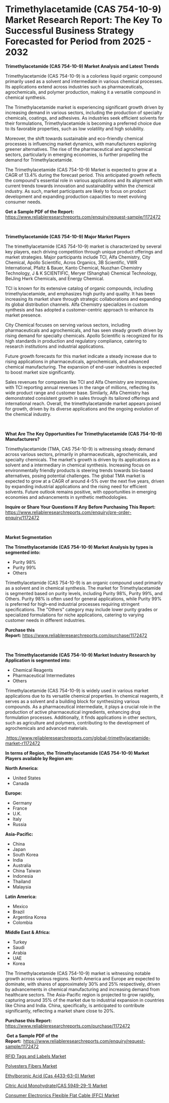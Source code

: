 <p><h1>Trimethylacetamide (CAS 754-10-9) Market Research Report: The Key To Successful Business Strategy Forecasted for Period from 2025 - 2032</h1></p><p><strong>Trimethylacetamide (CAS 754-10-9) Market Analysis and Latest Trends</strong></p>
<p><p>Trimethylacetamide (CAS 754-10-9) is a colorless liquid organic compound primarily used as a solvent and intermediate in various chemical processes. Its applications extend across industries such as pharmaceuticals, agrochemicals, and polymer production, making it a versatile compound in chemical synthesis.</p><p>The Trimethylacetamide market is experiencing significant growth driven by increasing demand in various sectors, including the production of specialty chemicals, coatings, and adhesives. As industries seek efficient solvents for their formulations, Trimethylacetamide is becoming a preferred choice due to its favorable properties, such as low volatility and high solubility.</p><p>Moreover, the shift towards sustainable and eco-friendly chemical processes is influencing market dynamics, with manufacturers exploring greener alternatives. The rise of the pharmaceutical and agrochemical sectors, particularly in emerging economies, is further propelling the demand for Trimethylacetamide. </p><p>The Trimethylacetamide (CAS 754-10-9) Market is expected to grow at a CAGR of 13.4% during the forecast period. This anticipated growth reflects the compound's essential role in various applications and its alignment with current trends towards innovation and sustainability within the chemical industry. As such, market participants are likely to focus on product development and expanding production capacities to meet evolving consumer needs.</p></p>
<p><strong>Get a Sample PDF of the Report:&nbsp;</strong> <a href="https://www.reliableresearchreports.com/enquiry/request-sample/1172472?utm_campaign=13&utm_medium=2&utm_source=Github&utm_content=ia&utm_term=02022025&utm_id=trimethylacetamide-cas-754-10-9">https://www.reliableresearchreports.com/enquiry/request-sample/1172472</a></p>
<p>&nbsp;</p>
<p><strong>Trimethylacetamide (CAS 754-10-9) Major Market Players</strong></p>
<p><p>The trimethylacetamide (CAS 754-10-9) market is characterized by several key players, each driving competition through unique product offerings and market strategies. Major participants include TCI, Alfa Chemistry, City Chemical, Apollo Scientific, Acros Organics, 3B Scientific, VWR International, Pfaltz & Bauer, Kanto Chemical, Nuozhan Chemistry Technology, J & K SCIENTIFIC, Meryer (Shanghai) Chemical Technology, BeiJing Hwrk Chemicals, and Energy Chemical.</p><p>TCI is known for its extensive catalog of organic compounds, including trimethylacetamide, and emphasizes high purity and quality. It has been increasing its market share through strategic collaborations and expanding its global distribution channels. Alfa Chemistry specializes in custom synthesis and has adopted a customer-centric approach to enhance its market presence.</p><p>City Chemical focuses on serving various sectors, including pharmaceuticals and agrochemicals, and has seen steady growth driven by rising demand for specialty chemicals. Apollo Scientific is recognized for its high standards in production and regulatory compliance, catering to research institutions and industrial applications.</p><p>Future growth forecasts for this market indicate a steady increase due to rising applications in pharmaceuticals, agrochemicals, and advanced chemical manufacturing. The expansion of end-user industries is expected to boost market size significantly. </p><p>Sales revenues for companies like TCI and Alfa Chemistry are impressive, with TCI reporting annual revenues in the range of millions, reflecting its wide product range and customer base. Similarly, Alfa Chemistry has demonstrated consistent growth in sales through its tailored offerings and international reach. Overall, the trimethylacetamide market appears poised for growth, driven by its diverse applications and the ongoing evolution of the chemical industry.</p></p>
<p>&nbsp;</p>
<p><strong>What Are The Key Opportunities For Trimethylacetamide (CAS 754-10-9) Manufacturers?</strong></p>
<p><p>Trimethylacetamide (TMA, CAS 754-10-9) is witnessing steady demand across various sectors, primarily in pharmaceuticals, agrochemicals, and specialty chemicals. The market's growth is driven by its applications as a solvent and a intermediary in chemical synthesis. Increasing focus on environmentally friendly products is steering trends towards bio-based alternatives, posing potential challenges. The global TMA market is expected to grow at a CAGR of around 4-5% over the next five years, driven by expanding industrial applications and the rising need for efficient solvents. Future outlook remains positive, with opportunities in emerging economies and advancements in synthetic methodologies.</p></p>
<p><strong>Inquire or Share Your Questions If Any Before Purchasing This Report:</strong> <a href="https://www.reliableresearchreports.com/enquiry/pre-order-enquiry/1172472?utm_campaign=13&utm_medium=2&utm_source=Github&utm_content=ia&utm_term=02022025&utm_id=trimethylacetamide-cas-754-10-9">https://www.reliableresearchreports.com/enquiry/pre-order-enquiry/1172472</a></p>
<p>&nbsp;</p>
<p><strong>Market Segmentation</strong></p>
<p><strong>The Trimethylacetamide (CAS 754-10-9) Market Analysis by types is segmented into:</strong></p>
<p><ul><li>Purity 98%</li><li>Purity 99%</li><li>Others</li></ul></p>
<p><p>Trimethylacetamide (CAS 754-10-9) is an organic compound used primarily as a solvent and in chemical synthesis. The market for Trimethylacetamide is segmented based on purity levels, including Purity 98%, Purity 99%, and Others. Purity 98% is often used for general applications, while Purity 99% is preferred for high-end industrial processes requiring stringent specifications. The "Others" category may include lower purity grades or specialized formulations for niche applications, catering to varying customer needs in different industries.</p></p>
<p><strong>Purchase this Report:&nbsp;</strong><a href="https://www.reliableresearchreports.com/purchase/1172472?utm_campaign=13&utm_medium=2&utm_source=Github&utm_content=ia&utm_term=02022025&utm_id=trimethylacetamide-cas-754-10-9">https://www.reliableresearchreports.com/purchase/1172472</a></p>
<p>&nbsp;</p>
<p><strong>The Trimethylacetamide (CAS 754-10-9) Market Industry Research by Application is segmented into:</strong></p>
<p><ul><li>Chemical Reagents</li><li>Pharmaceutical Intermediates</li><li>Others</li></ul></p>
<p><p>Trimethylacetamide (CAS 754-10-9) is widely used in various market applications due to its versatile chemical properties. In chemical reagents, it serves as a solvent and a building block for synthesizing various compounds. As a pharmaceutical intermediate, it plays a crucial role in the production of active pharmaceutical ingredients, enhancing drug formulation processes. Additionally, it finds applications in other sectors, such as agriculture and polymers, contributing to the development of agrochemicals and advanced materials.</p></p>
<p><a href="https://www.reliableresearchreports.com/global-trimethylacetamide-market-r1172472?utm_campaign=13&utm_medium=2&utm_source=Github&utm_content=ia&utm_term=02022025&utm_id=trimethylacetamide-cas-754-10-9">&nbsp;https://www.reliableresearchreports.com/global-trimethylacetamide-market-r1172472</a></p>
<p><strong>In terms of Region, the Trimethylacetamide (CAS 754-10-9) Market Players available by Region are:</strong></p>
<p>
    <p> <strong> North America: </strong>
        <ul>
            <li>United States</li>
            <li>Canada</li>
        </ul>
        </p> 
    <p> <strong> Europe: </strong>
        <ul>
            <li>Germany</li>
            <li>France</li>
            <li>U.K.</li>
            <li>Italy</li>
            <li>Russia</li>
        </ul>
        </p> 
    <p> <strong> Asia-Pacific: </strong>
        <ul>
            <li>China</li>
            <li>Japan</li>
            <li>South Korea</li>
            <li>India</li>
            <li>Australia</li>
            <li>China Taiwan</li>
            <li>Indonesia</li>
            <li>Thailand</li>
            <li>Malaysia</li>
        </ul>
        </p> 
    <p> <strong> Latin America: </strong>
        <ul>
            <li>Mexico</li>
            <li>Brazil</li>
            <li>Argentina Korea</li>
            <li>Colombia</li>
        </ul>
        </p> 
    <p> <strong> Middle East & Africa: </strong>
        <ul>
            <li>Turkey</li>
            <li>Saudi</li>
            <li>Arabia</li>
            <li>UAE</li>
            <li>Korea</li>
        </ul>
    </p>
    </p>
<p><p>The Trimethylacetamide (CAS 754-10-9) market is witnessing notable growth across various regions. North America and Europe are expected to dominate, with shares of approximately 30% and 25% respectively, driven by advancements in chemical manufacturing and increasing demand from healthcare sectors. The Asia-Pacific region is projected to grow rapidly, capturing around 35% of the market due to industrial expansion in countries like China and India. China, specifically, is anticipated to contribute significantly, reflecting a market share close to 20%.</p></p>
<p><strong>Purchase this Report: </strong><a href="https://www.reliableresearchreports.com/purchase/1172472?utm_campaign=13&utm_medium=2&utm_source=Github&utm_content=ia&utm_term=02022025&utm_id=trimethylacetamide-cas-754-10-9">https://www.reliableresearchreports.com/purchase/1172472</a></p>
<p>&nbsp;<strong>Get a Sample PDF of the Report:&nbsp;&nbsp;</strong><a href="https://www.reliableresearchreports.com/enquiry/request-sample/1172472?utm_campaign=13&utm_medium=2&utm_source=Github&utm_content=ia&utm_term=02022025&utm_id=trimethylacetamide-cas-754-10-9">https://www.reliableresearchreports.com/enquiry/request-sample/1172472</a></p>
<p><strong></strong></p>
<p><p><a href="https://www.linkedin.com/pulse/rfid-tags-labels-market-dynamics-application-types-emerging-zht9f?utm_campaign=13&utm_medium=2&utm_source=Github&utm_content=ia&utm_term=02022025&utm_id=trimethylacetamide-cas-754-10-9">RFID Tags and Labels Market</a></p><p><a href="https://www.linkedin.com/pulse/polyesters-fibers-market-evolution-future-outlook-forecasting-jvomf?utm_campaign=13&utm_medium=2&utm_source=Github&utm_content=ia&utm_term=02022025&utm_id=trimethylacetamide-cas-754-10-9">Polyesters Fibers Market</a></p><p><a href="https://github.com/raffadongraffadong/Market-Research-Report-List-1/blob/main/ethylboronic-acid-cas-4433-63-0-market.md?utm_campaign=13&utm_medium=2&utm_source=Github&utm_content=ia&utm_term=02022025&utm_id=trimethylacetamide-cas-754-10-9">Ethylboronic Acid (Cas 4433-63-0) Market</a></p><p><a href="https://github.com/dolorespeddico90/Market-Research-Report-List-1/blob/main/citric-acid-monohydratecas-5949-29-1-market.md?utm_campaign=13&utm_medium=2&utm_source=Github&utm_content=ia&utm_term=02022025&utm_id=trimethylacetamide-cas-754-10-9">Citric Acid Monohydrate(CAS 5949-29-1) Market</a></p><p><a href="https://www.linkedin.com/pulse/consumer-electronics-flexible-flat-cable-ffc-market-share-sfh2f?utm_campaign=13&utm_medium=2&utm_source=Github&utm_content=ia&utm_term=02022025&utm_id=trimethylacetamide-cas-754-10-9">Consumer Electronics Flexible Flat Cable (FFC) Market</a></p></p>